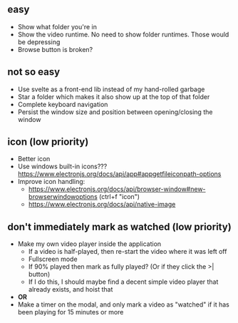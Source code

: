 ## easy
- Show what folder you're in
- Show the video runtime. No need to show folder runtimes. Those would be depressing
- Browse button is broken?

## not so easy
- Use svelte as a front-end lib instead of my hand-rolled garbage
- Star a folder which makes it also show up at the top of that folder
- Complete keyboard navigation
- Persist the window size and position between opening/closing the window

## icon (low priority)

- Better icon
- Use windows built-in icons??? https://www.electronjs.org/docs/api/app#appgetfileiconpath-options
- Improve icon handling:
	- https://www.electronjs.org/docs/api/browser-window#new-browserwindowoptions (ctrl+f "icon")
	- https://www.electronjs.org/docs/api/native-image


## don't immediately mark as watched (low priority)

- Make my own video player inside the application
	- If a video is half-played, then re-start the video where it was left off
	- Fullscreen mode
	- If 90% played then mark as fully played? (Or if they click the >| button)
	- If I do this, I should maybe find a decent simple video player that already exists, and hoist that
- **OR**
- Make a timer on the modal, and only mark a video as "watched" if it has been playing for 15 minutes or more
